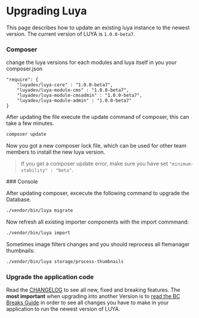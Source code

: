 Upgrading Luya
==============

This page describes how to update an existing luya instance to the newest version. The current version of LUYA is `1.0.0-beta7`.

### Composer

change the luya versions for each modules and luya itself in you your composer.json

```
"require": {
    "luyadev/luya-core" : "1.0.0-beta7",
    "luyadev/luya-module-cms" : "1.0.0-beta7",
    "luyadev/luya-module-cmsadmin" : "1.0.0-beta7",
    "luyadev/luya-module-admin" : "1.0.0-beta7"
}
```

After updating the file execute the update command of composer, this can take a few minutes.

```sh
composer update
```

Now you got a new composer lock file, which can be used for other team members to install the new luya version.

> If you get a composer update error, make sure you have set `"minimum-stability" : "beta"`.

### Console

After updating composer, excecute the following command to upgrade the Database.

```sh
./vendor/bin/luya migrate
```

Now refresh all existing importer components with the import commmand:

```sh
./vendor/bin/luya import
```

Sometimes image filters changes and you should reprocess all flemanager thumbnails:

```sh
./vendor/bin/luya storage/process-thumbnails
```

### Upgrade the application code

Read the [CHANGELOG](https://github.com/luyadev/luya/blob/master/CHANGELOG.md) to see all new, fixed and breaking features. The **most important** when upgrading into another Version is to [read the BC Breaks Guide](https://github.com/luyadev/luya/blob/master/UPGRADE.md) in order to see all changes you have to make in your application to run the newest version of LUYA.